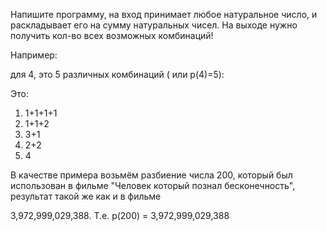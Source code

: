 Напишите программу, на вход принимает любое натуральное число, и раскладывает его на сумму натуральных чисел. На выходе нужно получить кол-во всех возможных комбинаций!

Например:

 для 4, это 5 различных комбинаций ( или p(4)=5):

Это:
1. 1+1+1+1
2. 1+1+2
3.  3+1
4. 2+2
5. 4

В качестве примера возьмём разбиение числа 200, который был использован в фильме "Человек который познал бесконечность", результат такой же как и в фильме

3,972,999,029,388. Т.е. p(200) = 3,972,999,029,388
